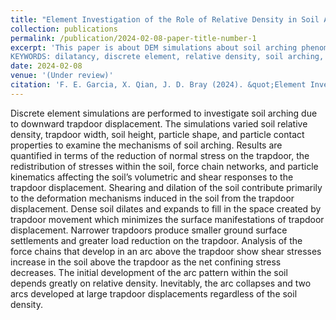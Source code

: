 ```yaml
---
title: "Element Investigation of the Role of Relative Density in Soil Arching Phenomena."
collection: publications
permalink: /publication/2024-02-08-paper-title-number-1
excerpt: 'This paper is about DEM simulations about soil arching phenomenon. How factors including relative density, particle shape, soil height influences the mechanism of arching are investigated with micromechanical insights. 
KEYWORDS: dilatancy, discrete element, relative density, soil arching, trapdoor. '
date: 2024-02-08
venue: '(Under review)'
citation: 'F. E. Garcia, X. Qian, J. D. Bray (2024). &quot;Element Investigation of the Role of Relative Density in Soil Arching Phenomena.&quot; <i>(Under Review)</i>. 1(1).'
---
```


Discrete element simulations are performed to investigate soil arching due to downward trapdoor displacement. The simulations varied soil relative density, trapdoor width, soil height, particle shape, and particle contact properties to examine the mechanisms of soil arching. Results are quantified in terms of the reduction of normal stress on the trapdoor, the redistribution of stresses within the soil, force chain networks, and particle kinematics affecting the soil’s volumetric and shear responses to the trapdoor displacement. Shearing and dilation of the soil contribute primarily to the deformation mechanisms induced in the soil from the trapdoor displacement. Dense soil dilates and expands to fill in the space created by trapdoor movement which minimizes the surface manifestations of trapdoor displacement. Narrower trapdoors produce smaller ground surface settlements and greater load reduction on the trapdoor. Analysis of the force chains that develop in an arc above the trapdoor show shear stresses increase in the soil above the trapdoor as the net confining stress decreases. The initial development of the arc pattern within the soil depends greatly on relative density. Inevitably, the arc collapses and two arcs developed at large trapdoor displacements regardless of the soil density. 
